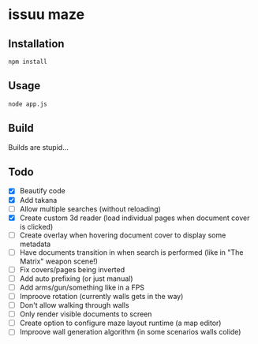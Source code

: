 # issuu maze

## Installation

	npm install


## Usage

	node app.js


## Build

Builds are stupid...


## Todo

- [x] Beautify code
- [x] Add takana
- [ ] Allow multiple searches (without reloading)
- [x] Create custom 3d reader (load individual pages when document cover is clicked)
- [ ] Create overlay when hovering document cover to display some metadata
- [ ] Have documents transition in when search is performed (like in "The Matrix" weapon scene!)
- [ ] Fix covers/pages being inverted
- [ ] Add auto prefixing (or just manual)
- [ ] Add arms/gun/something like in a FPS
- [ ] Improove rotation (currently walls gets in the way)
- [ ] Don't allow walking through walls
- [ ] Only render visible documents to screen
- [ ] Create option to configure maze layout runtime (a map editor)
- [ ] Improove wall generation algorithm (in some scenarios walls colide)
